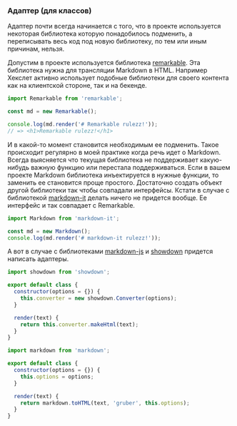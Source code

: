 ### Адаптер (для классов)

Адаптер почти всегда начинается с того, что в проекте используется некоторая библиотека которую понадобилось подменить, а переписывать весь код под новую библиотеку, по тем или иным причинам, нельзя.

Допустим в проекте используется библиотека [remarkable](https://github.com/jonschlinkert/remarkable). Эта библиотека нужна для трансляции Markdown в HTML. Например Хекслет активно использует подобные библиотеки для своего контента как на клиентской стороне, так и на бекенде.

```javascript
import Remarkable from 'remarkable';

const md = new Remarkable();

console.log(md.render('# Remarkable rulezz!'));
// => <h1>Remarkable rulezz!</h1>
```

И в какой-то момент становится необходимым ее подменить. Такое происходит регулярно в моей практике когда речь идет о Markdown. Всегда выясняется что текущая библиотека не поддерживает какую-нибудь важную функцию или перестала поддерживаться. Если в вашем проекте Markdown библиотека инъектируется в нужные функции, то заменить ее становится проще простого. Достаточно создать объект другой библиотеки так чтобы совпадали интерфейсы. Кстати в случае с библиотекой [markdown-it](https://github.com/markdown-it/markdown-it) делать ничего не придется вообще. Ее интерфейс и так совпадает с Remarkable.

```javascript
import Markdown from 'markdown-it';

const md = new Markdown();
console.log(md.render('# markdown-it rulezz!'));
```

А вот в случае с библиотеками [markdown-js](https://github.com/evilstreak/markdown-js) и [showdown](https://github.com/showdownjs/showdown) придется написать адаптеры.

```javascript
import showdown from 'showdown';

export default class {
  constructor(options = {}) {
    this.converter = new showdown.Converter(options);
  }

  render(text) {
    return this.converter.makeHtml(text);
  }
}
```

```javascript
import markdown from 'markdown';

export default class {
  constructor(options = {}) {
    this.options = options;
  }

  render(text) {
    return markdown.toHTML(text, 'gruber', this.options);
  }
}
```
